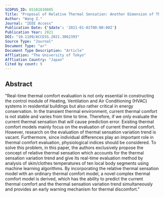 ```yaml
---
SCOPUS_ID: 85101830805
Title: "Proposal of Relative Thermal Sensation: Another Dimension of Thermal Comfort and Its Investigation"
Author: "Wang Z."
Journal: "IEEE Access"
Publication Date: {'$date': '2021-01-01T00:00:00Z'}
Publication Year: 2021
DOI: "10.1109/ACCESS.2021.3062393"
Source Type: "Journal"
Document Type: "ar"
Document Type Description: "Article"
Affliation: "The University of Tokyo"
Affliation Country: "Japan"
Cited by count: 9
---
```


## Abstract
"Real-time thermal comfort evaluation is not only essential in constructing the control module of Heating, Ventilation and Air Conditioning (HVAC) systems in residential buildings but also rather critical in energy conservation. In the transient thermal environment, current thermal comfort is not stable and varies from time to time. Therefore, if we only evaluate the current thermal sensation that will cause prediction error. Existing thermal comfort models mainly focus on the evaluation of current thermal comfort. However, research on the evaluation of thermal sensation variation trend is vacant. Furthermore, since individual differences play an important role in thermal comfort evaluation, physiological indices should be considered. To solve this problem, in this paper, the authors exclusively propose the concept of relative thermal sensation which accounts for the thermal sensation variation trend and give its real-time evaluation method by analysis of skin/clothes temperatures of ten local body segments using machine learning algorithms. By incorporating the relative thermal sensation model with an ordinary thermal comfort model, a novel complex thermal comfort model is derived, which has the ability to predict the current thermal comfort and the thermal sensation variation trend simultaneously and provides an early warning mechanism for thermal discomfort."
